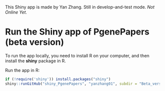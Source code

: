 This Shiny app is made by Yan Zhang. Still in develop-and-test mode. *Not Online Yet.*


# Run the Shiny app of PgenePapers (beta version)
To run the app locally, you need to install R on your computer, and then install the **shiny** package in R.

Run the app in R:

```R
if (!require('shiny')) install.packages("shiny")
shiny::runGitHub("shiny_PgenePapers", "yanzhang01", subdir = "Beta_version")
```
